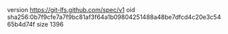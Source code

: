 version https://git-lfs.github.com/spec/v1
oid sha256:0b7f9cfe7a7f9bc81af3f64a1b09804251488a48be7dfcd4c20e3c5465b4d74f
size 1396
